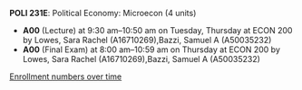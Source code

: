 **POLI 231E**: Political Economy: Microecon (4 units)

- **A00** (Lecture) at 9:30 am–10:50 am on Tuesday, Thursday at ECON 200 by Lowes, Sara Rachel (A16710269),Bazzi, Samuel A (A50035232)
- **A00** (Final Exam) at 8:00 am–10:59 am on Thursday at ECON 200 by Lowes, Sara Rachel (A16710269),Bazzi, Samuel A (A50035232)

[Enrollment numbers over time](./POLI231E.tsv)
